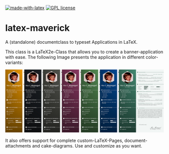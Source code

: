 [![made-with-latex](https://img.shields.io/badge/Made%20with-LaTeX-1f425f.svg)](https://www.latex-project.org/) [![GPL license](https://img.shields.io/badge/License-GPL-blue.svg)](http://perso.crans.org/besson/LICENSE.html) 

# latex-maverick

A (standalone) documentclass to typeset Applications in LaTeX.

This class is a LaTeX2e-Class that allows you to create a banner-application with ease. The following Image presents the application in different color-variants:

![example-image](Images/showcase-title.jpg)

It also offers support for complete custom-LaTeX-Pages, document-attachments and cake-diagrams. Use and customize as you want.
